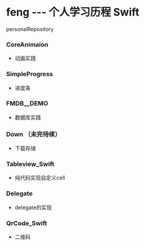 # feng --- 个人学习历程  Swift
personalRepository

### CoreAnimaion
* 动画实践

### SimpleProgress
* 进度条

### FMDB__DEMO
* 数据库实践

### Down （未完待续）
* 下载存储

### Tableview_Swift 
* 纯代码实现自定义cell

### Delegate
* delegate的实现

### QrCode_Swift
* 二维码